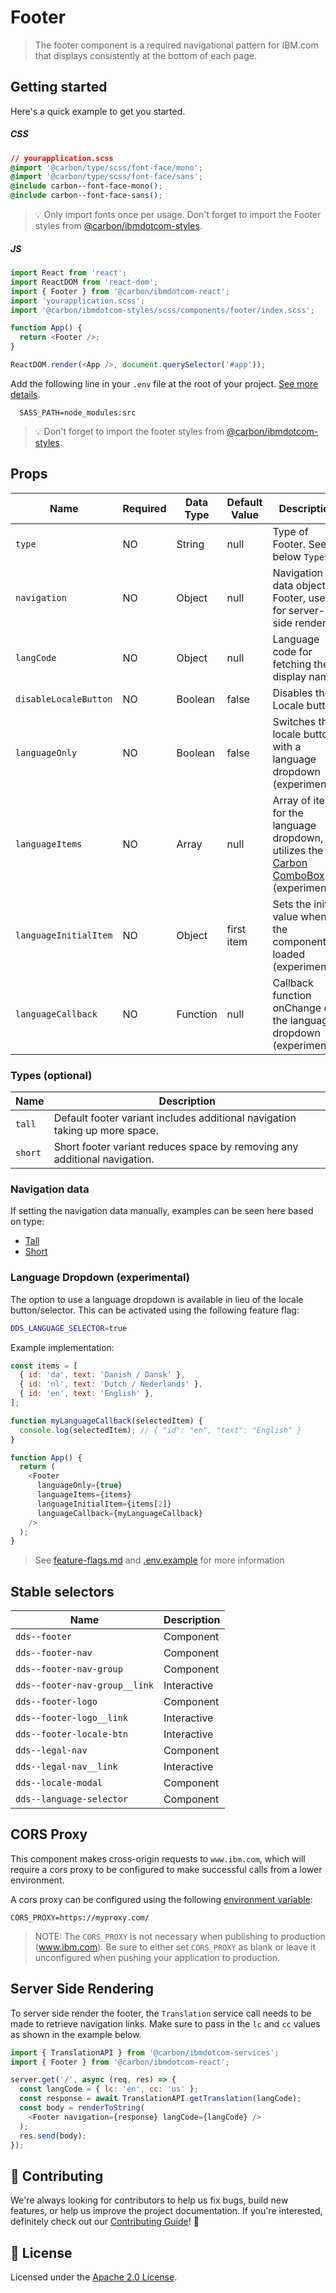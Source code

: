 # Footer

> The footer component is a required navigational pattern for IBM.com that
> displays consistently at the bottom of each page.

## Getting started

Here's a quick example to get you started.

##### CSS

```css
// yourapplication.scss
@import '@carbon/type/scss/font-face/mono';
@import '@carbon/type/scss/font-face/sans';
@include carbon--font-face-mono();
@include carbon--font-face-sans();
```

> 💡 Only import fonts once per usage. Don't forget to import the Footer styles
> from
> [@carbon/ibmdotcom-styles](https://github.com/carbon-design-system/ibm-dotcom-library/blob/master/packages/styles).

##### JS

```javascript
import React from 'react';
import ReactDOM from 'react-dom';
import { Footer } from '@carbon/ibmdotcom-react';
import 'yourapplication.scss';
import '@carbon/ibmdotcom-styles/scss/components/footer/index.scss';

function App() {
  return <Footer />;
}

ReactDOM.render(<App />, document.querySelector('#app'));
```

Add the following line in your `.env` file at the root of your project.
[See more details](https://github.com/carbon-design-system/ibm-dotcom-library/tree/master/packages/styles#usage).

```
  SASS_PATH=node_modules:src
```

> 💡 Don't forget to import the footer styles from
> [@carbon/ibmdotcom-styles](https://github.com/carbon-design-system/ibm-dotcom-library/blob/master/packages/styles).

## Props

| Name                  | Required | Data Type | Default Value | Description                                                                                                                                                  |
| --------------------- | -------- | --------- | ------------- | ------------------------------------------------------------------------------------------------------------------------------------------------------------ |
| `type`                | NO       | String    | null          | Type of Footer. See below `Types`.                                                                                                                           |
| `navigation`          | NO       | Object    | null          | Navigation data object for Footer, used for server-side rendering                                                                                            |
| `langCode`            | NO       | Object    | null          | Language code for fetching the display name                                                                                                                  |
| `disableLocaleButton` | NO       | Boolean   | false         | Disables the Locale button                                                                                                                                   |
| `languageOnly`        | NO       | Boolean   | false         | Switches the locale button with a language dropdown (experimental)                                                                                           |
| `languageItems`       | NO       | Array     | null          | Array of items for the language dropdown, utilizes the [Carbon ComboBox](https://react.carbondesignsystem.com/?path=/story/combobox--default) (experimental) |
| `languageInitialItem` | NO       | Object    | first item    | Sets the initial value when the component is loaded (experimental)                                                                                           |
| `languageCallback`    | NO       | Function  | null          | Callback function onChange of the language dropdown (experimental)                                                                                           |

### Types (optional)

| Name    | Description                                                                 |
| ------- | --------------------------------------------------------------------------- |
| `tall`  | Default footer variant includes additional navigation taking up more space. |
| `short` | Short footer variant reduces space by removing any additional navigation.   |

### Navigation data

If setting the navigation data manually, examples can be seen here based on
type:

- [Tall](https://github.com/carbon-design-system/ibm-dotcom-library/blob/master/packages/react/src/components/Footer/__data__/footer-menu.json)
- [Short](https://github.com/carbon-design-system/ibm-dotcom-library/blob/master/packages/react/src/components/Footer/__data__/footer-thin.json)

### Language Dropdown (experimental)

The option to use a language dropdown is available in lieu of the locale
button/selector. This can be activated using the following feature flag:

```bash
DDS_LANGUAGE_SELECTOR=true
```

Example implementation:

```javascript
const items = [
  { id: 'da', text: 'Danish / Dansk' },
  { id: 'nl', text: 'Dutch / Nederlands' },
  { id: 'en', text: 'English' },
];

function myLanguageCallback(selectedItem) {
  console.log(selectedItem); // { "id": "en", "text": "English" }
}

function App() {
  return (
    <Footer
      languageOnly={true}
      languageItems={items}
      languageInitialItem={items[2]}
      languageCallback={myLanguageCallback}
    />
  );
}
```

> See
> [feature-flags.md](https://github.com/carbon-design-system/ibm-dotcom-library/blob/master/packages/react/docs/feature-flags.md)
> and
> [.env.example](https://github.com/carbon-design-system/ibm-dotcom-library/blob/master/packages/react/.env.example)
> for more information

## Stable selectors

| Name                          | Description |
| ----------------------------- | ----------- |
| `dds--footer`                 | Component   |
| `dds--footer-nav`             | Component   |
| `dds--footer-nav-group`       | Component   |
| `dds--footer-nav-group__link` | Interactive |
| `dds--footer-logo`            | Component   |
| `dds--footer-logo__link`      | Interactive |
| `dds--footer-locale-btn`      | Interactive |
| `dds--legal-nav`              | Component   |
| `dds--legal-nav__link`        | Interactive |
| `dds--locale-modal`           | Component   |
| `dds--language-selector`      | Component   |

## CORS Proxy

This component makes cross-origin requests to `www.ibm.com`, which will require
a cors proxy to be configured to make successful calls from a lower environment.

A cors proxy can be configured using the following
[environment variable](https://github.com/carbon-design-system/ibm-dotcom-library/blob/master/packages/react/docs/environment-variables.md):

`CORS_PROXY=https://myproxy.com/`

> NOTE: The `CORS_PROXY` is not necessary when publishing to production
> (www.ibm.com). Be sure to either set `CORS_PROXY` as blank or leave it
> unconfigured when pushing your application to production.

## Server Side Rendering

To server side render the footer, the `Translation` service call needs to be
made to retrieve navigation links. Make sure to pass in the `lc` and `cc` values
as shown in the example below.

```javascript
import { TranslationAPI } from '@carbon/ibmdotcom-services';
import { Footer } from '@carbon/ibmdotcom-react';

server.get('/', async (req, res) => {
  const langCode = { lc: 'en', cc: 'us' };
  const response = await TranslationAPI.getTranslation(langCode);
  const body = renderToString(
    <Footer navigation={response} langCode={langCode} />
  );
  res.send(body);
});
```

## 🙌 Contributing

We're always looking for contributors to help us fix bugs, build new features,
or help us improve the project documentation. If you're interested, definitely
check out our
[Contributing Guide](https://github.com/carbon-design-system/ibm-dotcom-library/blob/master/.github/CONTRIBUTING.md)!
👀

## 📝 License

Licensed under the
[Apache 2.0 License](https://github.com/carbon-design-system/ibm-dotcom-library/blob/master/LICENSE).
